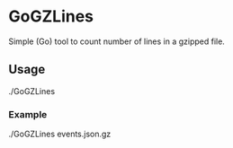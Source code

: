 # GoGZLines
Simple (Go) tool to count number of lines in a gzipped file.

## Usage
./GoGZLines <file>

### Example
./GoGZLines events.json.gz
